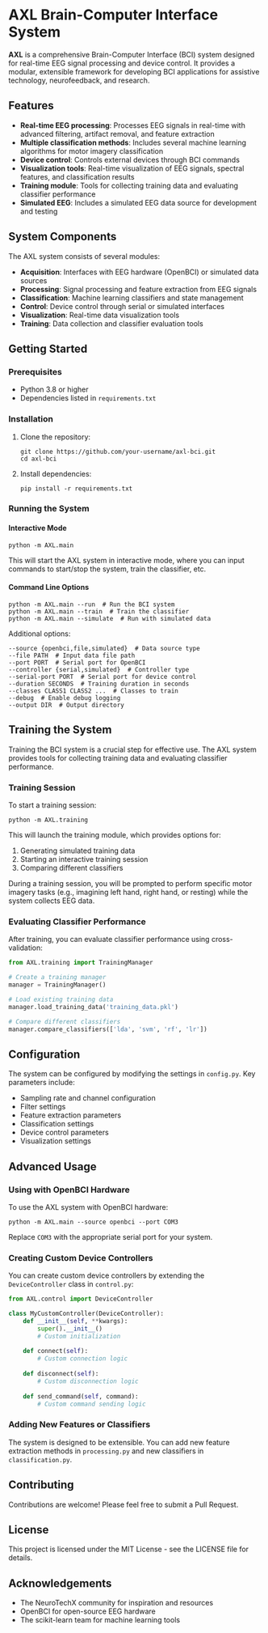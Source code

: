 # AXL Brain-Computer Interface System

**AXL** is a comprehensive Brain-Computer Interface (BCI) system designed for real-time EEG signal processing and device control. It provides a modular, extensible framework for developing BCI applications for assistive technology, neurofeedback, and research.

## Features

- **Real-time EEG processing**: Processes EEG signals in real-time with advanced filtering, artifact removal, and feature extraction
- **Multiple classification methods**: Includes several machine learning algorithms for motor imagery classification
- **Device control**: Controls external devices through BCI commands
- **Visualization tools**: Real-time visualization of EEG signals, spectral features, and classification results
- **Training module**: Tools for collecting training data and evaluating classifier performance
- **Simulated EEG**: Includes a simulated EEG data source for development and testing

## System Components

The AXL system consists of several modules:

- **Acquisition**: Interfaces with EEG hardware (OpenBCI) or simulated data sources
- **Processing**: Signal processing and feature extraction from EEG signals
- **Classification**: Machine learning classifiers and state management
- **Control**: Device control through serial or simulated interfaces
- **Visualization**: Real-time data visualization tools
- **Training**: Data collection and classifier evaluation tools

## Getting Started

### Prerequisites

- Python 3.8 or higher
- Dependencies listed in `requirements.txt`

### Installation

1. Clone the repository:
   ```
   git clone https://github.com/your-username/axl-bci.git
   cd axl-bci
   ```

2. Install dependencies:
   ```
   pip install -r requirements.txt
   ```

### Running the System

#### Interactive Mode

```
python -m AXL.main
```

This will start the AXL system in interactive mode, where you can input commands to start/stop the system, train the classifier, etc.

#### Command Line Options

```
python -m AXL.main --run  # Run the BCI system
python -m AXL.main --train  # Train the classifier
python -m AXL.main --simulate  # Run with simulated data
```

Additional options:
```
--source {openbci,file,simulated}  # Data source type
--file PATH  # Input data file path
--port PORT  # Serial port for OpenBCI
--controller {serial,simulated}  # Controller type
--serial-port PORT  # Serial port for device control
--duration SECONDS  # Training duration in seconds
--classes CLASS1 CLASS2 ...  # Classes to train
--debug  # Enable debug logging
--output DIR  # Output directory
```

## Training the System

Training the BCI system is a crucial step for effective use. The AXL system provides tools for collecting training data and evaluating classifier performance.

### Training Session

To start a training session:

```
python -m AXL.training
```

This will launch the training module, which provides options for:
1. Generating simulated training data
2. Starting an interactive training session
3. Comparing different classifiers

During a training session, you will be prompted to perform specific motor imagery tasks (e.g., imagining left hand, right hand, or resting) while the system collects EEG data.

### Evaluating Classifier Performance

After training, you can evaluate classifier performance using cross-validation:

```python
from AXL.training import TrainingManager

# Create a training manager
manager = TrainingManager()

# Load existing training data
manager.load_training_data('training_data.pkl')

# Compare different classifiers
manager.compare_classifiers(['lda', 'svm', 'rf', 'lr'])
```

## Configuration

The system can be configured by modifying the settings in `config.py`. Key parameters include:

- Sampling rate and channel configuration
- Filter settings
- Feature extraction parameters
- Classification settings
- Device control parameters
- Visualization settings

## Advanced Usage

### Using with OpenBCI Hardware

To use the AXL system with OpenBCI hardware:

```
python -m AXL.main --source openbci --port COM3
```

Replace `COM3` with the appropriate serial port for your system.

### Creating Custom Device Controllers

You can create custom device controllers by extending the `DeviceController` class in `control.py`:

```python
from AXL.control import DeviceController

class MyCustomController(DeviceController):
    def __init__(self, **kwargs):
        super().__init__()
        # Custom initialization
        
    def connect(self):
        # Custom connection logic
        
    def disconnect(self):
        # Custom disconnection logic
        
    def send_command(self, command):
        # Custom command sending logic
```

### Adding New Features or Classifiers

The system is designed to be extensible. You can add new feature extraction methods in `processing.py` and new classifiers in `classification.py`.

## Contributing

Contributions are welcome! Please feel free to submit a Pull Request.

## License

This project is licensed under the MIT License - see the LICENSE file for details.

## Acknowledgements

- The NeuroTechX community for inspiration and resources
- OpenBCI for open-source EEG hardware
- The scikit-learn team for machine learning tools 